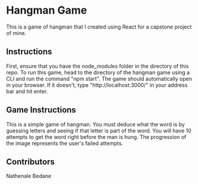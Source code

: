 # Hangman Game
This is a game of hangman that I created using React for a capstone project of mine.
## Instructions
First, ensure that you have the node_modules folder in the directory of this repo. To run this game, head to the directory of the hangman game using a CLI and run the command "npm start". The game should automatically open in your browser. If it doesn't, type "http://localhost:3000/" in your address bar and hit enter.
## Game Instructions
This is a simple game of hangman. You must deduce what the word is by guessing letters and seeing if that letter is part of the word. You will have 10 attempts to get the word right before the man is hung. The progression of the image represents the user's failed attempts.
## Contributors
Nathenale Bedane
